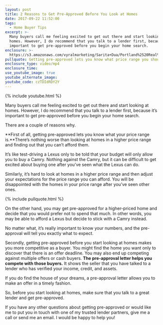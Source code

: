 ```yaml
---
layout: post
title: 2 Reasons to Get Pre-Approved Before You Look at Homes
date: 2017-09-22 11:52:00
tags:
  - Home Buyer Tips
excerpt: >-
  Many buyers call me feeling excited to get out there and start looking at
  homes. However, I do recommend that you talk to a lender first, because it’s
  important to get pre-approved before you begin your home search.
enclosure: >-
  https://s3.amazonaws.com/vyralmarketing/Sarita+Dua/Portland%2520Real%2520Estate%2520Agent-%2520Get%2520pre-approved%2520before%2520you%2520look%2520at%2520homes.mp4
pullquote: Getting pre-approved lets you know what price range you should look in.
enclosure_type: video/mp4
enclosure_time:
use_youtube_image: true
youtube_alternate_image:
youtube_code: czTDIdRDY2Y
---
```



{% include youtube.html %}

Many buyers call me feeling excited to get out there and start looking at homes. However, I do recommend that you talk to a lender first, because it’s important to get pre-approved before you begin your home search.

There are a couple of reasons why.

**First of all, getting pre-approved lets you know what your price range is.**There’s nothing worse than looking at homes in a higher price range and finding out that you can’t afford them.

It’s like test-driving a Lexus only to be told that your budget will only allow you to buy a Camry. Nothing against the Camry, but it can be difficult to get excited about buying one after you’ve seen what the Lexus can do.

Similarly, it’s hard to look at homes in a higher price range and then adjust your expectations for the price range you can afford. You will be disappointed with the homes in your price range after you’ve seen other ones.

{% include pullquote.html %}

On the other hand, you may get pre-approved for a higher-priced home and decide that you would prefer not to spend that much. In other words, you may be able to afford a Lexus but decide to stick with a Camry instead.

No matter what, it’s really important to know your numbers, and the pre-approval will tell you exactly what to expect.

Secondly, getting pre-approved before you start looking at homes makes you more competitive as a buyer. You might find the home you want only to discover that there is an offer deadline. You may also end up competing against multiple offers or cash buyers. **The pre-approval letter helps you compete with those buyers.** It shows the seller that you have talked to a lender who has verified your income, credit, and assets.

If you do find the house of your dreams, a pre-approval letter allows you to make an offer in a timely fashion.

So, before you start looking at homes, make sure that you talk to a great lender and get pre-approved.

If you have any other questions about getting pre-approved or would like me to put you in touch with one of my trusted lender partners, give me a call or send me an email. I would be happy to help you!